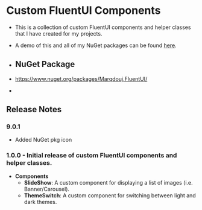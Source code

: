 # Custom FluentUI Components
- This is a collection of custom FluentUI components and helper classes that I have created for my projects. 
- A demo of this and all of my NuGet packages can be found [here](https://github.com/marqdouj/BlazorDemo/).

- ## NuGet Package
- https://www.nuget.org/packages/Marqdouj.FluentUI/
- 
## Release Notes
### 9.0.1
- Added NuGet pkg icon
 
### 1.0.0 - Initial release of custom FluentUI components and helper classes.
  - **Components**
	- **SlideShow**: A custom component for displaying a list of images (i.e. Banner/Carousel).
	- **ThemeSwitch**: A custom component for switching between light and dark themes.
